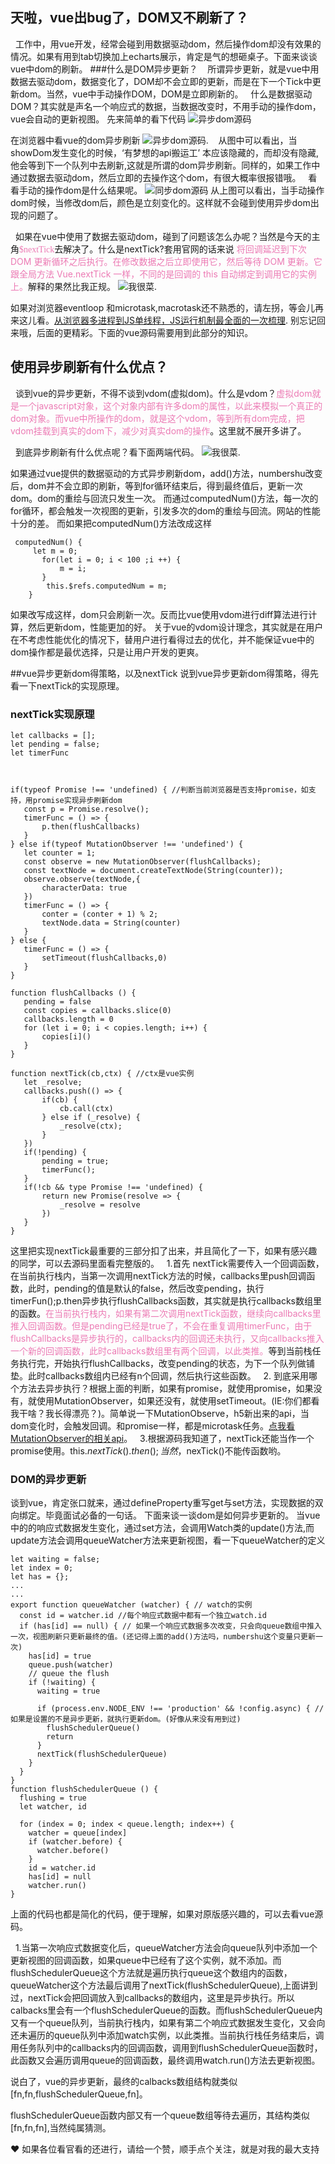 ## 天啦，vue出bug了，DOM又不刷新了？
&nbsp;&nbsp;工作中，用vue开发，经常会碰到用数据驱动dom，然后操作dom却没有效果的情况。如果有用到tab切换加上echarts展示，肯定是气的想砸桌子。下面来谈谈vue中dom的刷新。
###什么是DOM异步更新？
&nbsp;&nbsp; 所谓异步更新，就是vue中用数据去驱动dom，数据变化了，DOM却不会立即的更新，而是在下一个Tick中更新dom。当然，vue中手动操作DOM，DOM是立即刷新的。
&nbsp;&nbsp;什么是数据驱动DOM？其实就是声名一个响应式的数据，当数据改变时，不用手动的操作dom，vue会自动的更新视图。
先来简单的看下代码
![异步dom源码](/blogImage/vue/asyncDomNextTic/asyncDom.jpg)

在浏览器中看vue的dom异步刷新
![异步dom源码](/blogImage/vue/asyncDomNextTic/asyncDom.gif).
&nbsp;&nbsp; 从图中可以看出，当showDom发生变化的时候，‘有梦想的api搬运工’ 本应该隐藏的，而却没有隐藏,他会等到下一个队列中去刷新,这就是所谓的dom异步刷新。同样的，如果工作中通过数据去驱动dom，然后立即的去操作这个dom，有很大概率很报错哦。
&nbsp;&nbsp;看看手动的操作dom是什么结果呢。
![同步dom源码](/blogImage/vue/asyncDomNextTic/synchronous.gif)
从上图可以看出，当手动操作dom时候，当修改dom后，颜色是立刻变化的。这样就不会碰到使用异步dom出现的问题了。

&nbsp;&nbsp;如果在vue中使用了数据去驱动dom，碰到了问题该怎么办呢？当然是今天的主角<font color="#ec7ab4" face="微软雅黑">$nextTick</font>去解决了。什么是nextTick?套用官网的话来说
<font color="#ec7ab4">将回调延迟到下次 DOM 更新循环之后执行。在修改数据之后立即使用它，然后等待 DOM 更新。它跟全局方法 Vue.nextTick 一样，不同的是回调的 this 自动绑定到调用它的实例上。</font>解释的果然比我正规。
![我很菜](/blogImage/vue/asyncDomNextTic/jishu.jpg).

如果对浏览器eventloop 和microtask,macrotask还不熟悉的，请左拐，等会儿再来这儿看。[从浏览器多进程到JS单线程，JS运行机制最全面的一次梳理](https://juejin.im/post/5a6547d0f265da3e283a1df7#heading-17).
别忘记回来哦，后面的更精彩。下面的vue源码需要用到此部分的知识。

## 使用异步刷新有什么优点？
&nbsp;&nbsp;谈到vue的异步更新，不得不谈到vdom(虚拟dom)。什么是vdom？<font color="#ec7ab4">虚拟dom就是一个javascript对象，这个对象内部有许多dom的属性，以此来模拟一个真正的dom对象。而vue中所操作的dom，就是这个vdom，等到所有dom完成，把vdom挂载到真实的dom下，减少对真实dom的操作</font>。这里就不展开多讲了。

&nbsp;&nbsp;到底异步刷新有什么优点呢？看下面两端代码。
![我很菜](/blogImage/vue/asyncDomNextTic/numberUpdate.jpg).

如果通过vue提供的数据驱动的方式异步刷新dom，add()方法，numbershu改变后，dom并不会立即的刷新，等到for循环结束后，得到最终值后，更新一次dom。dom的重绘与回流只发生一次。
而通过computedNum()方法，每一次的for循环，都会触发一次视图的更新，引发多次的dom的重绘与回流。网站的性能十分的差。
而如果把computedNum()方法改成这样
```
 computedNum() {
     let m = 0;
       for(let i = 0; i < 100 ;i ++) {
           m = i;
       }
        this.$refs.computedNum = m;
    }

```
如果改写成这样，dom只会刷新一次。反而比vue使用vdom进行diff算法进行计算，然后更新dom，性能更加的好。
关于vue的vdom设计理念，其实就是在用户在不考虑性能优化的情况下，替用户进行看得过去的优化，并不能保证vue中的dom操作都是最优选择，只是让用户开发的更爽。

##vue异步更新dom得策略，以及nextTick
说到vue异步更新dom得策略，得先看一下nextTick的实现原理。
 ### nextTick实现原理
 ```
let callbacks = [];
let pending = false;
let timerFunc



if(typeof Promise !== 'undefined) { //判断当前浏览器是否支持promise，如支持，用promise实现异步刷新dom
    const p = Promise.resolve();
    timerFunc = () => {
        p.then(flushCallbacks)
    }
} else if(typeof MutationObserver !== 'undefined') {
    let counter = 1;
    const observe = new MutationObserver(flushCallbacks);
    const textNode = document.createTextNode(String(counter));
    observe.observe(textNode,{
        characterData: true
    })
    timerFunc = () => {
        conter = (conter + 1) % 2;
        textNode.data = String(counter)
    }
} else {
    timerFunc = () => {
        setTimeout(flushCallbacks,0)
    }
}

function flushCallbacks () {
    pending = false
    const copies = callbacks.slice(0)
    callbacks.length = 0
    for (let i = 0; i < copies.length; i++) {
        copies[i]()
    }
}

function nextTick(cb,ctx) { //ctx是vue实例
    let _resolve;
    callbacks.push(() => {
        if(cb) {
            cb.call(ctx)
        } else if (_resolve) {
            _resolve(ctx);
        }
    })
    if(!pending) {
        pending = true;
        timerFunc();
    }
    if(!cb && type Promise !== 'undefined) {
        return new Promise(resolve => {
            _resolve = resolve
        })
    }
}

 ```
 这里把实现nextTick最重要的三部分扣了出来，并且简化了一下，如果有感兴趣的同学，可以去源码里面看完整版的。
&nbsp;&nbsp;1.首先 nextTick需要传入一个回调函数，在当前执行栈内，当第一次调用nextTick方法的时候，callbacks里push回调函数，此时，pending的值是默认的false，然后改变pending，执行timerFun();p.then异步执行flushCallbacks函数，其实就是执行callbacks数组里的函数。<font color=ec7ab4>在当前执行栈内，如果有第二次调用nextTick函数，继续向callbacks里推入回调函数。但是pending已经是true了，不会在重复调用timerFunc，由于flushCallbacks是异步执行的，callbacks内的回调还未执行，又向callbacks推入一个新的回调函数，此时callbacks数组里有两个回调，以此类推。</font>等到当前栈任务执行完，开始执行flushCallbacks，改变pending的状态，为下一个队列做铺垫。此时callbacks数组内已经有n个回调，然后执行这些函数。
&nbsp;&nbsp;2. 到底采用哪个方法去异步执行？根据上面的判断，如果有promise，就使用promise，如果没有，就使用MutationObserver，如果还没有，就使用setTimeout。(IE:你们都看我干啥？我长得漂亮？)。简单说一下MutationObserve，h5新出来的api，当dom变化时，会触发回调。和promise一样，都是microtask任务。[点我看MutationObserver的相关api](https://developer.mozilla.org/zh-CN/docs/Web/API/MutationObserver)。
&nbsp;&nbsp;3.根据源码我知道了，nextTick还能当作一个promise使用。this.$nextTick().then();当然，$nexTick()不能传函数哟。

### DOM的异步更新
谈到vue，肯定张口就来，通过defineProperty重写get与set方法，实现数据的双向绑定。毕竟面试必备的一句话。 下面来谈一谈dom是如何异步更新的。
当vue中的的响应式数据发生变化，通过set方法，会调用Watch类的update()方法,而update方法会调用queueWatcher方法来更新视图，看一下queueWatcher的定义
```
let waiting = false;
let index = 0;
let has = {};
...
...
export function queueWatcher (watcher) { // watch的实例
  const id = watcher.id //每个响应式数据中都有一个独立watch.id
  if (has[id] == null) { // 如果一个响应式数据多次改变，只会向queue数组中推入一次，视图刷新只更新最终的值。(还记得上面的add()方法吗，numbershu这个变量只更新一次)
    has[id] = true
    queue.push(watcher)
    // queue the flush
    if (!waiting) {
      waiting = true

      if (process.env.NODE_ENV !== 'production' && !config.async) { // 如果是设置的不是异步更新，就执行更新dom。(好像从来没有用到过)
        flushSchedulerQueue()
        return
      }
      nextTick(flushSchedulerQueue)
    }
  }
}
function flushSchedulerQueue () {
  flushing = true
  let watcher, id

  for (index = 0; index < queue.length; index++) {
    watcher = queue[index]
    if (watcher.before) {
      watcher.before()
    }
    id = watcher.id
    has[id] = null
    watcher.run()
}
```
上面的代码也都是简化的代码，便于理解，如果对原版感兴趣的，可以去看vue源码。

&nbsp;&nbsp;1.当第一次响应式数据变化后，queueWatcher方法会向queue队列中添加一个更新视图的回调函数，如果queue中已经有了这个实例，就不添加。而flushSchedulerQueue这个方法就是遍历执行queue这个数组内的函数，queueWatcher这个方法最后调用了nextTick(flushSchedulerQueue),上面讲到过，nextTick会把回调放入到callbacks的数组内，这里是异步执行。所以calbacks里会有一个flushSchedulerQueue的函数。而flushSchedulerQueue内又有一个queue队列，当前执行栈内，如果有第二个响应式数据发生变化，又会向还未遍历的queue队列中添加watch实例，以此类推。当前执行栈任务结束后，调用任务队列中的callbacks内的回调函数，调用到flushSchedulerQueue函数时，此函数又会遍历调用queue的回调函数，最终调用watch.run()方法去更新视图。

说白了，vue的异步更新，最终的calbacks数组结构就类似[fn,fn,flushSchedulerQueue,fn]。

flushSchedulerQueue函数内部又有一个queue数组等待去遍历，其结构类似[fn,fn,fn],当然纯属猜测。


❤️ 如果各位看官看的还进行，请给一个赞，顺手点个关注，就是对我的最大支持









